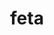 ---
category: 4-letters
denotation: null
name: feta
reference_link: https://www.etymonline.com/word/feta
root_language: null
root_name: null
title: feta
type: free
word_sums:
- respelling: feta
  sum: 'Feta + '
---